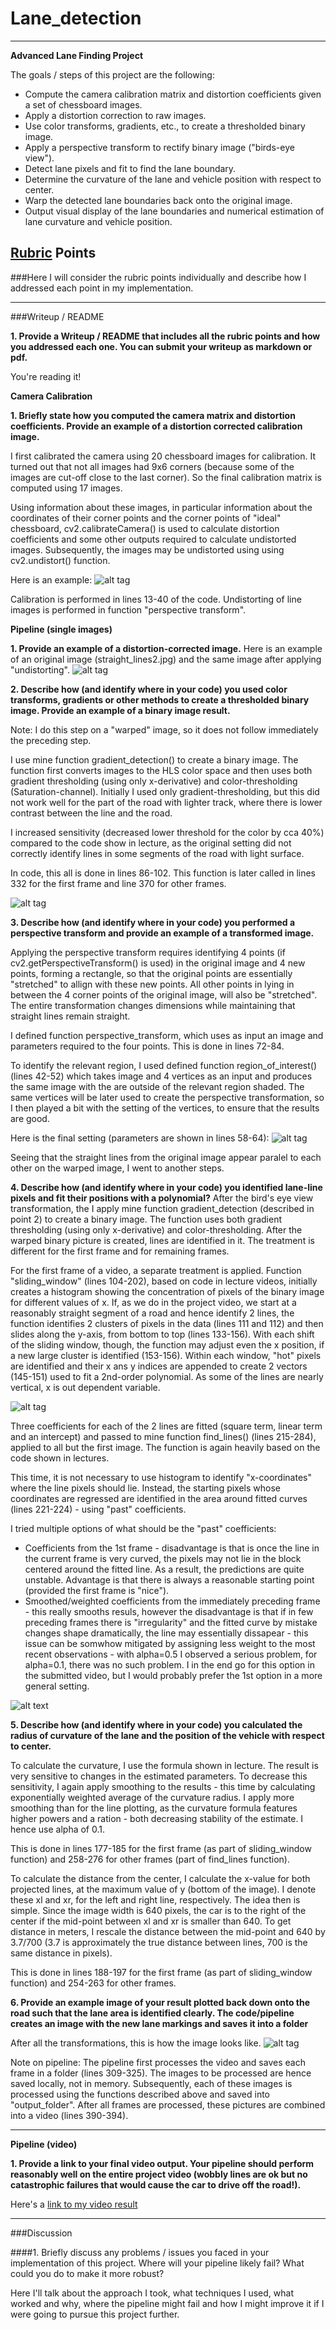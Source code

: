# Lane_detection


---

**Advanced Lane Finding Project**

The goals / steps of this project are the following:

* Compute the camera calibration matrix and distortion coefficients given a set of chessboard images.
* Apply a distortion correction to raw images.
* Use color transforms, gradients, etc., to create a thresholded binary image.
* Apply a perspective transform to rectify binary image ("birds-eye view").
* Detect lane pixels and fit to find the lane boundary.
* Determine the curvature of the lane and vehicle position with respect to center.
* Warp the detected lane boundaries back onto the original image.
* Output visual display of the lane boundaries and numerical estimation of lane curvature and vehicle position.

[//]: # (Image References)

[image1]: ./examples/undistort_output.png "Undistorted"
[image2]: ./test_images/test1.jpg "Road Transformed"
[image3]: ./examples/binary_combo_example.jpg "Binary Example"
[image4]: ./examples/warped_straight_lines.jpg "Warp Example"
[image5]: ./examples/color_fit_lines.jpg "Fit Visual"
[image6]: ./examples/example_output.jpg "Output"
[video1]: ./project_video.mp4 "Video"

## [Rubric](https://review.udacity.com/#!/rubrics/571/view) Points
###Here I will consider the rubric points individually and describe how I addressed each point in my implementation.  

---
###Writeup / README

**1. Provide a Writeup / README that includes all the rubric points and how you addressed each one.  You can submit your writeup as markdown or pdf.** 


You're reading it!

**Camera Calibration**

**1. Briefly state how you computed the camera matrix and distortion coefficients. Provide an example of a distortion corrected calibration image.**

I first calibrated the camera using 20 chessboard images for calibration. It turned out that not all images had 9x6 corners (because some of the images are cut-off close to the last corner). So the final calibration matrix is computed using 17 images.

Using information about these images, in particular information about the coordinates of their corner points and the corner points of "ideal" chessboard, cv2.calibrateCamera() is used to calculate distortion coefficients and some other outputs required to calculate undistorted images. Subsequently, the images may be undistorted using using cv2.undistort() function.

Here is an example:
![alt tag](https://github.com/MartinTomis/Lane_detection/blob/master/calibration_distorted%20vs%20undistorted.png)

Calibration is performed in lines 13-40 of the code. Undistorting of line images is performed in function "perspective transform".

**Pipeline (single images)**

**1. Provide an example of a distortion-corrected image.**
Here is an example of an original image (straight_lines2.jpg) and the same image after applying "undistorting".
![alt tag](https://github.com/MartinTomis/Lane_detection/blob/master/original_vs_undistorted.png)


**2. Describe how (and identify where in your code) you used color transforms, gradients or other methods to create a thresholded binary image.  Provide an example of a binary image result.**


Note: I do this step on a "warped" image, so it does not follow immediately the preceding step.

I use mine function gradient_detection() to create a binary image. 
The function first converts images to the HLS color space and then uses both gradient thresholding (using only x-derivative) and color-thresholding (Saturation-channel). Initially I used only gradient-thresholding, but this did not work well for the part of the road with lighter track, where there is lower contrast between the line and the road.

I increased sensitivity (decreased lower threshold for the color by cca 40%) compared to the code show in lecture, as the original setting did not correctly identify lines in some segments of the road with light surface.

In code, this all is done in lines 86-102. This function is later called in lines 332 for the first frame and line 370 for other frames.

![alt tag](https://github.com/MartinTomis/Lane_detection/blob/master/thresholding.png)



**3. Describe how (and identify where in your code) you performed a perspective transform and provide an example of a transformed image.**

Applying the perspective transform requires identifying 4 points (if cv2.getPerspectiveTransform() is used) in the original image and 4 new points, forming a rectangle, so that the original points are essentially "stretched" to allign with these new points. All other points in lying in between the 4 corner points of the original image, will also be "stretched". The entire transformation changes dimensions while maintaining that straight lines remain straight.

I defined function perspective_transform, which uses as input an image and parameters required to the four points. This is done in lines 72-84.

To identify the relevant region, I used defined function region_of_interest() (lines 42-52) which takes image and 4 vertices as an input and produces the same image with the are outside of the relevant region shaded. The same vertices will be later used to create the perspective transformation, so I then played a bit with the setting of the vertices, to ensure that the results are good. 

Here is the final setting (parameters are shown in lines 58-64): 
![alt tag](https://github.com/MartinTomis/Lane_detection/blob/master/region_of_interest.png)

Seeing that the straight lines from the original image appear paralel to each other on the warped image, I went to another steps.

**4. Describe how (and identify where in your code) you identified lane-line pixels and fit their positions with a polynomial?**
After the bird's eye view transformation, the I apply mine function gradient_detection (described in point 2) to create a binary image. 
The function uses both gradient thresholding (using only x-derivative) and color-thresholding. After the warped binary picture is created, lines are identified in it. The treatment is different for the first frame and for remaining frames.


For the first frame of a video, a separate treatment is applied. Function "sliding_window" (lines 104-202), based on code in lecture videos, initially creates a histogram showing the concentration of pixels of the binary image for different values of x. 
If, as we do in the project video, we start at a reasonably straight segment of a road and hence identify 2 lines, the function identifies 2 clusters of pixels in the data (lines 111 and 112) and then slides along the y-axis, from bottom to top (lines 133-156). With each shift of the sliding window, though, the function may adjust even the x position, if a new large cluster is identified (153-156). Within each window, "hot" pixels are identified and their x ans y indices are appended to create 2 vectors (145-151) used to fit a 2nd-order polynomial. As some of the lines are nearly vertical, x is out dependent variable.

![alt tag](https://github.com/MartinTomis/Lane_detection/blob/master/sliding%20window%20output.png)

Three coefficients for each of the 2 lines are fitted (square term, linear term and an intercept) and passed to mine function find_lines() (lines 215-284), applied to all but the first image. The function is again heavily based on the code shown in lectures.

This time, it is not necessary to use histogram to identify "x-coordinates" where the line pixels should lie. Instead, the starting pixels whose coordinates are regressed are identified in the area around fitted curves (lines 221-224) - using "past" coefficients.

I tried multiple options of what should be the "past" coefficients:
* Coefficients from the 1st frame - disadvantage is that is once the line in the current frame is very curved, the pixels may not lie in the block centered around the fitted line. As a result, the predictions are quite unstable. Advantage is that there is always a reasonable starting point (provided the first frame is "nice").
* Smoothed/weighted coefficients from the immediately preceding frame - this really smooths resuls, however the disadvantage is that if in few preceding frames there is "irregularity" and the fitted curve by mistake changes shape dramatically, the line may essentially dissapear - this issue can be somwhow mitigated by assigning less weight to the most recent observations - with alpha=0.5 I observed a serious problem, for alpha=0.1, there was no such problem. I in the end go for this option in the submitted video, but I would probably prefer the 1st option in a more general setting.


![alt text][image5]

**5. Describe how (and identify where in your code) you calculated the radius of curvature of the lane and the position of the vehicle with respect to center.**

To calculate the curvature, I use the formula shown in lecture. The result is very sensitive to changes in the estimated parameters. To decrease this sensitivity, I again apply smoothing to the results - this time by calculating exponentially weighted average of the curvature radius. I apply more smoothing than for the line plotting, as the curvature formula features higher powers and a ration - both decreasing stability of the estimate. I hence use alpha of 0.1.

This is done in lines 177-185 for the first frame (as part of sliding_window function) and 258-276 for other frames (part of find_lines function).

To calculate the distance from the center, I calculate the x-value for both projected lines, at the maximum value of y (bottom of the image). I denote these xl and xr, for the left and right line, respectively. The idea then is simple. Since the image width is 640 pixels, the car is to the right of the center if the mid-point between xl and xr is smaller than 640. To get distance in meters, I rescale the distance between the mid-point and 640 by 3.7/700 (3.7 is approximately the true distance between lines, 700 is the same distance in pixels).

This is done in lines 188-197 for the first frame (as part of sliding_window function) and 254-263 for other frames.


**6. Provide an example image of your result plotted back down onto the road such that the lane area is identified clearly.
The code/pipeline creates an image with the new lane markings and saves it into a folder**

After all the transformations, this is how the image looks like.
![alt tag](https://github.com/MartinTomis/Lane_detection/blob/master/final.png)


Note on pipeline:
The pipeline first processes the video and saves each frame in a folder (lines 309-325). The images to be processed are hence saved locally, not in memory. Subsequently, each of these images is processed using the functions described above and saved into "output_folder". After all frames are processed, these pictures are combined into a video (lines 390-394).

---

**Pipeline (video)**

**1. Provide a link to your final video output. Your pipeline should perform reasonably well on the entire project video (wobbly lines are ok but no catastrophic failures that would cause the car to drive off the road!).**

Here's a [link to my video result](./project_video.mp4)

---

###Discussion

####1. Briefly discuss any problems / issues you faced in your implementation of this project.  Where will your pipeline likely fail?  What could you do to make it more robust?

Here I'll talk about the approach I took, what techniques I used, what worked and why, where the pipeline might fail and how I might improve it if I were going to pursue this project further.  

